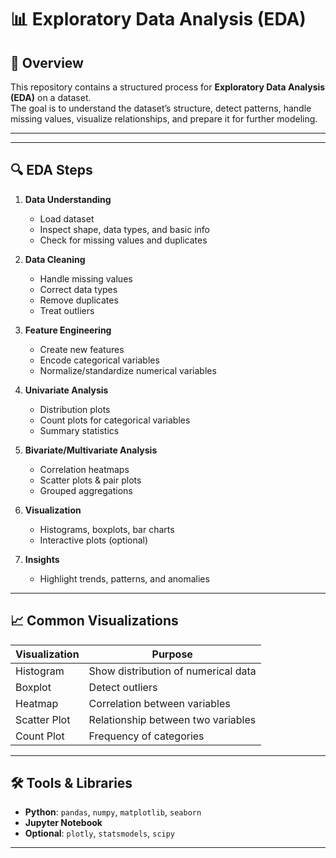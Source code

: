 # 📊 Exploratory Data Analysis (EDA)

## 📌 Overview
This repository contains a structured process for **Exploratory Data Analysis (EDA)** on a dataset.  
The goal is to understand the dataset’s structure, detect patterns, handle missing values, visualize relationships, and prepare it for further modeling.

---

---

## 🔍 EDA Steps
1. **Data Understanding**
   - Load dataset
   - Inspect shape, data types, and basic info
   - Check for missing values and duplicates

2. **Data Cleaning**
   - Handle missing values
   - Correct data types
   - Remove duplicates
   - Treat outliers

3. **Feature Engineering**
   - Create new features
   - Encode categorical variables
   - Normalize/standardize numerical variables

4. **Univariate Analysis**
   - Distribution plots
   - Count plots for categorical variables
   - Summary statistics

5. **Bivariate/Multivariate Analysis**
   - Correlation heatmaps
   - Scatter plots & pair plots
   - Grouped aggregations

6. **Visualization**
   - Histograms, boxplots, bar charts
   - Interactive plots (optional)

7. **Insights**
   - Highlight trends, patterns, and anomalies

---

## 📈 Common Visualizations
| Visualization | Purpose |
|---------------|---------|
| Histogram | Show distribution of numerical data |
| Boxplot | Detect outliers |
| Heatmap | Correlation between variables |
| Scatter Plot | Relationship between two variables |
| Count Plot | Frequency of categories |

---

## 🛠 Tools & Libraries
- **Python**: `pandas`, `numpy`, `matplotlib`, `seaborn`
- **Jupyter Notebook**
- **Optional**: `plotly`, `statsmodels`, `scipy`

---



